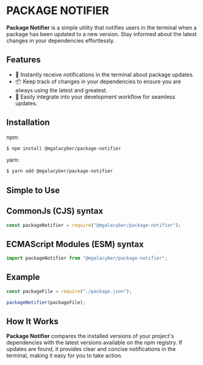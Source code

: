 # PACKAGE NOTIFIER

**Package Notifier** is a simple utility that notifies users in the terminal when a package has been updated to a new version. Stay informed about the latest changes in your dependencies effortlessly.

## Features
- 🚀 Instantly receive notifications in the terminal about package updates.
- 📦 Keep track of changes in your dependencies to ensure you are always using the latest and greatest.
- 🔄 Easily integrate into your development workflow for seamless updates.

## Installation
npm:
```bash
$ npm install @mgalacyber/package-notifier
```
yarn:
```bash
$ yarn add @mgalacyber/package-notifier
```

## Simple to Use
## CommonJs (CJS) syntax
```js
const packageNotifier = require("@mgalacyber/package-notifier");
```
## ECMAScript Modules (ESM) syntax
```ts
import packageNotifier from "@mgalacyber/package-notifier";
```

## Example
```js
const packageFile = require("./package.json");

packageNotifier(packageFile);
```

## How It Works
**Package Notifier** compares the installed versions of your project's dependencies with the latest versions available on the npm registry. If updates are found, it provides clear and concise notifications in the terminal, making it easy for you to take action.